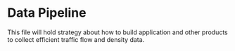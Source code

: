 # Data Pipeline

This file will hold strategy about how to build application and other products to collect efficient traffic flow and density data.